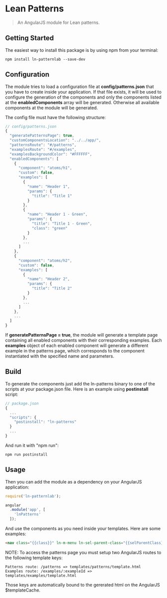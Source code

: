 # Lean Patterns

> An AngularJS module for Lean patterns.


## Getting Started

The easiest way to install this package is by using npm from your terminal:

```
npm install ln-patternlab --save-dev
```


## Configuration

The module tries to load a configuration file at **config/patterns.json** that you have to create inside your application. If that file exists, it will be used to configure the generation of the components and only the components listed at the **enabledComponents** array will be generated. Otherwise all available components at the module will be generated. 

The config file must have the following structure:

```javascript
// config/patterns.json
{
  "generatePatternsPage": true,
  "customComponentsLocation": "../../app/",
  "patternsRoute": "#/patterns",
  "examplesRoute": "#/examples",
  "examplesBackgroundColor": "#FFFFFF",
  "enabledComponents": [
    {
      "component": "atoms/h1",
      "custom": false,
      "examples": [
        {
          "name": "Header 1",
          "params": {
            "title": "Title 1"
          }
        },
        {
          "name": "Header 1 - Green",
          "params": {
            "title": "Title 1 - Green",
            "class": "green"
          }
        },
        ...
      ]
    },
    {
      "component": "atoms/h2",
      "custom": false,
      "examples": [
        {
          "name": "Header 2",
          "params": {
            "title": "Title 2"
          }
        },
        ...
      ]
    },
    ...
  ]
}
```

If **generatePatternsPage = true**, the module will generate a template page containing all enabled components with their corresponding examples. Each **examples** object of each enabled component will generate a different example in the patterns page, which corresponds to the component instantiated with the specified name and parameters.


## Build

To generate the components just add the ln-patterns binary to one of the scripts at your package.json file. Here is an example using **postinstall** script:

```javascript
// package.json
{
  ...
  "scripts": {
    "postinstall": "ln-patterns"
  }
  ...
}
```

And run it with "npm run":

```
npm run postinstall
```


## Usage

Then you can add the module as a dependency on your AngularJS application:

```javascript
require('ln-patternlab');

angular
  .module('app', [
    'lnPatterns'
  ]);
```

And use the components as you need inside your templates. Here are some examples:

```html
<nav class="{{class}}" ln-m-menu ln-sel-parent-class="{{selParentClass}}" ln-sel-item-class="{{selItemClass}}" ln-parent-icon-class="{{parentIconClass}}" ln-items="items"></nav>
```

NOTE: To access the patterns page you must setup two AngularJS routes to the following template keys: 

```
Patterns route: /patterns => templates/patterns/template.html
Examples route: /examples/:exampleId => templates/examples/template.html
```

Those keys are automatically bound to the gererated html on the AngularJS $templateCache.
